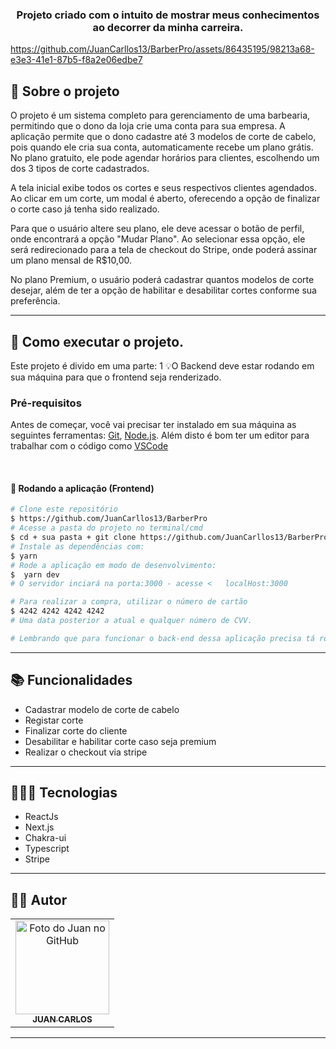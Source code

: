 <h3 align="center">
  Projeto criado com o intuito de mostrar meus conhecimentos ao decorrer da minha carreira.
</h3>


https://github.com/JuanCarllos13/BarberPro/assets/86435195/98213a68-e3e3-41e1-87b5-f8a2e06edbe7




## 📝 Sobre o projeto

O projeto é um sistema completo para gerenciamento de uma barbearia, permitindo que o dono da loja crie uma conta para sua empresa. A aplicação permite que o dono cadastre até 3 modelos de corte de cabelo, pois quando ele cria sua conta, automaticamente recebe um plano grátis. No plano gratuito, ele pode agendar horários para clientes, escolhendo um dos 3 tipos de corte cadastrados.

A tela inicial exibe todos os cortes e seus respectivos clientes agendados. Ao clicar em um corte, um modal é aberto, oferecendo a opção de finalizar o corte caso já tenha sido realizado.

Para que o usuário altere seu plano, ele deve acessar o botão de perfil, onde encontrará a opção "Mudar Plano". Ao selecionar essa opção, ele será redirecionado para a tela de checkout do Stripe, onde poderá assinar um plano mensal de R$10,00.

No plano Premium, o usuário poderá cadastrar quantos modelos de corte desejar, além de ter a opção de habilitar e desabilitar cortes conforme sua preferência.

<hr>

## 🚀 Como executar o projeto.

Este projeto é divido em uma parte:
1
💡O Backend deve estar rodando em sua máquina para que o frontend seja renderizado.

### Pré-requisitos

Antes de começar, você vai precisar ter instalado em sua máquina as seguintes ferramentas:
[Git](https://git-scm.com), [Node.js](https://nodejs.org/en/).
Além disto é bom ter um editor para trabalhar com o código como [VSCode](https://code.visualstudio.com/)

<br>

#### 🎲 Rodando a aplicação (Frontend)

```bash
# Clone este repositório
$ https://github.com/JuanCarllos13/BarberPro
# Acesse a pasta do projeto no terminal/cmd
$ cd + sua pasta + git clone https://github.com/JuanCarllos13/BarberPro
# Instale as dependências com:
$ yarn
# Rode a aplicação em modo de desenvolvimento:
$  yarn dev
# O servidor inciará na porta:3000 - acesse <   localHost:3000

# Para realizar a compra, utilizar o número de cartão
$ 4242 4242 4242 4242
# Uma data posterior a atual e qualquer número de CVV.

# Lembrando que para funcionar o back-end dessa aplicação precisa tá rodando também.
```

---

## 📚 Funcionalidades

- Cadastrar modelo de corte de cabelo
- Registar corte
- Finalizar corte do cliente
- Desabilitar e habilitar corte caso seja premium
- Realizar o checkout via stripe

<hr>

## 👩🏻‍💻 Tecnologias

- ReactJs
- Next.js
- Chakra-ui
- Typescript
- Stripe

<hr>

## 👨‍💻 Autor<br>

<table>
  <tr>
    <td align="center">
      <a href="https://github.com/JuanCarllos13">
        <img src="https://github.com/JuanCarllos13.png" width="150px;" height="150px" alt="Foto do Juan no GitHub"/><br>
        <sub>
          <b>JUAN CARLOS</b>
        </sub>
      </a>
    </td>
  </tr>
</table>
</table>
<hr>
